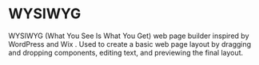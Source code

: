 # WYSIWYG
WYSIWYG (What You See Is What You Get) web page builder inspired by WordPress and Wix . Used to create a basic web page layout by dragging and dropping components, editing text, and previewing the final layout.
